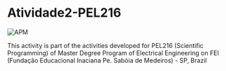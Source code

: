 # Atividade2-PEL216

![APM](https://img.shields.io/apm/l/vim-mode.svg)

This activity is part of the activities developed for PEL216 (Scientific Programming) of Master Degree Program of
Electrical Engineering on FEI (Fundação Educacional Inaciana Pe. Sabóia de Medeiros) - SP, Brazil

